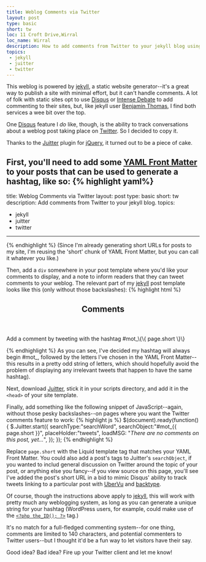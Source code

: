 ```yaml
---
title: Weblog Comments via Twitter
layout: post
type: basic
short: tw
loc: 11 Croft Drive,Wirral
loc_name: Wirral
description: How to add comments from Twitter to your jekyll blog using jQuery and the Juitter plugin.
topics:
 - jekyll
 - juitter
 - twitter
---
```

This weblog is powered by [jekyll][1], a static website generator--it's a great way to publish a site with minimal effort, but it can't handle comments.
A lot of folk with static sites opt to use [Disqus][2] or [Intense Debate][3] to add commenting to their sites, but, like jekyll user [Benjamin Thomas](http://benjaminthomas.org/2009-01-27/why-im-not-using-disqus.html), I find both services a wee bit over the top. 

One [Disqus][2] feature I _do_ like, though, is the ability to track conversations about a weblog post taking place on [Twitter][4]. So I decided to copy it.

Thanks to the [Juitter][5] plugin for [jQuery][9], it turned out to be a piece of cake.

First, you'll need to add some [YAML Front Matter][10] to your posts that can be used to generate a hashtag, like so:
{% highlight yaml%}
---
title: Weblog Comments via Twitter
layout: post
type: basic
short: tw
description: Add comments from Twitter to your jekyll blog.
topics:
 - jekyll
 - juitter
 - twitter
---
{% endhighlight %}
(Since I'm already generating short <abbr>URL</abbr>s for posts to my site, I'm reusing the 'short' chunk of YAML Front Matter, but you can call it whatever you like.)

Then, add a `div` somewhere in your post template where you'd like your comments to display, and a note to inform readers that they can tweet comments to your weblog. The relevant part of my [jekyll][1] post template looks like this (only without those backslashes):
{% highlight html %}
<section>
<header><h1>Comments</h1></header>
<p>Add a comment by tweeting with the hashtag #mot_\{\{ page.short \}\}</p>
<div id="tweets"></div>
</section>
{% endhighlight %}
As you can see, I've decided my hashtag will always begin #mot_, followed by the letters I've chosen in the YAML Front Matter--this results in a pretty odd string of letters, which should hopefully avoid the problem of displaying any irrelevant tweets that happen to have the same hashtag). 

Next, download [Juitter][5], stick it in your scripts directory, and add it in the `<head>` of your site template.
	
Finally, add something like the following snippet of JavaScript--again, without those pesky backslashes--on pages where you want the Twitter comments feature to work:
{% highlight js %}
$(document).ready(function() {
$.Juitter.start({
	searchType:"searchWord",
	searchObject:"#mot_\{\{ page.short \}\}",
	placeHolder:"tweets",
	loadMSG: "<em>There are no comments on this post, yet...</em>",
	});
	});
{% endhighlight %}

Replace `page.short` with the Liquid template tag that matches your YAML Front Matter. You could also add a post's tags to Juitter's `searchObject`, if you wanted to includ general discussion on Twitter around the topic of your post, or anything else you fancy--if you view source on this page, you'll see I've added the post's short <abbr>URL</abbr> in a bid to mimic Disqus' ability to track tweets linking to a particular post with [UberVu][6] and [backtype][7].

Of course, though the instructions above apply to [jekyll][1], this will work with pretty much any weblogging system, as long as you can generate a unique string for your hashtag (WordPress users, for example, could make use of the [`<?php the_ID(); ?>`][8] tag.)

It's no match for a full-fledged commenting system--for one thing, comments are limited to 140 characters, and potential commenters to Twitter users--but I thought it'd be a fun way to let visitors have their say.

Good idea? Bad idea? Fire up your Twitter client and let me know!

[1]:http://wiki.github.com/mojombo/jekyll
[2]:http://disqus.com/
[3]:http://www.intensedebate.com/
[4]:http://twitter.com
[5]:http://juitter.com/
[6]:http://www.ubervu.com
[7]:http://www.backtype.com/
[8]:http://codex.wordpress.org/Template_Tags/the_ID
[9]:http://jquery.com/
[10]:http://wiki.github.com/mojombo/jekyll/yaml-front-matter